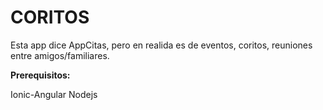 <h1>CORITOS</h1>

Esta app dice AppCitas, pero en realida es de eventos, coritos, reuniones entre amigos/familiares.

<strong>Prerequisitos:</strong>

Ionic-Angular
Nodejs
